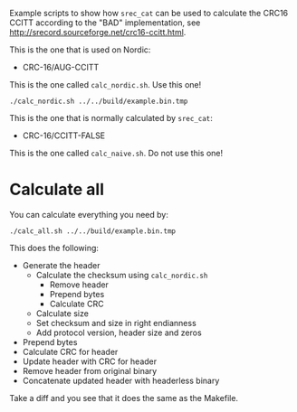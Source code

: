 Example scripts to show how `srec_cat` can be used to calculate the CRC16 CCITT according to the "BAD" implementation, see http://srecord.sourceforge.net/crc16-ccitt.html.

This is the one that is used on Nordic:

* CRC-16/AUG-CCITT

This is the one called `calc_nordic.sh`. Use this one!

	./calc_nordic.sh ../../build/example.bin.tmp

This is the one that is normally calculated by `srec_cat`:

* CRC-16/CCITT-FALSE

This is the one called `calc_naive.sh`. Do not use this one!

# Calculate all

You can calculate everything you need by:

	./calc_all.sh ../../build/example.bin.tmp

This does the following:

* Generate the header
    * Calculate the checksum using `calc_nordic.sh`
        * Remove header
        * Prepend bytes
        * Calculate CRC
    * Calculate size
    * Set checksum and size in right endianness
    * Add protocol version, header size and zeros
* Prepend bytes
* Calculate CRC for header
* Update header with CRC for header
* Remove header from original binary
* Concatenate updated header with headerless binary

Take a diff and you see that it does the same as the Makefile.


